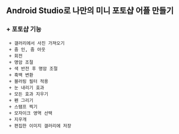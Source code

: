 ## Android Studio로 나만의 미니 포토샵 어플 만들기
### + 포토샵 기능
     + 갤러리에서 사진 가져오기
     + 줌 인, 줌 아웃
     + 회전
     + 명암 조절
     + 색 반전 후 명암 조절
     + 흑백 변환
     + 블러링 필터 적용
     + 눈 내리기 효과
     + 모든 효과 지우기
     + 펜 그리기
     + 스탬프 찍기
     + 모자이크 영역 선택
     + 지우개
     + 편집한 이미지 갤러리에 저장
